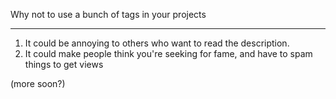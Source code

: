 Why not to use a bunch of tags in your projects
___
1. It could be annoying to others who want to read the description.
2. It could make people think you're seeking for fame, and have to spam things to get views

(more soon?)